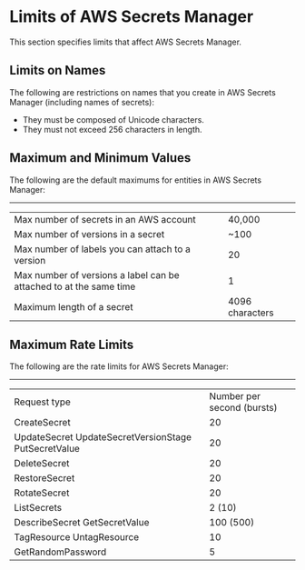 # Limits of AWS Secrets Manager<a name="reference_limits"></a>

This section specifies limits that affect AWS Secrets Manager\.

## Limits on Names<a name="reference_limits_names"></a>

The following are restrictions on names that you create in AWS Secrets Manager \(including names of secrets\):
+ They must be composed of Unicode characters\.
+ They must not exceed 256 characters in length\.

## Maximum and Minimum Values<a name="reference_limits_max-min"></a>

The following are the default maximums for entities in AWS Secrets Manager:


****  

|  |  | 
| --- |--- |
| Max number of secrets in an AWS account | 40,000 | 
| Max number of versions in a secret | \~100  | 
| Max number of labels you can attach to a version | 20 | 
| Max number of versions a label can be attached to at the same time | 1 | 
| Maximum length of a secret | 4096 characters | 

## Maximum Rate Limits<a name="reference_limits_rates"></a>

The following are the rate limits for AWS Secrets Manager:


****  

|  |  | 
| --- |--- |
| Request type | Number per second \(bursts\) | 
| CreateSecret | 20 | 
|  UpdateSecret UpdateSecretVersionStage PutSecretValue  | 20 | 
| DeleteSecret | 20 | 
| RestoreSecret | 20 | 
| RotateSecret | 20 | 
| ListSecrets | 2 \(10\) | 
|  DescribeSecret GetSecretValue  | 100 \(500\) | 
|  TagResource UntagResource  | 10 | 
| GetRandomPassword | 5 | 